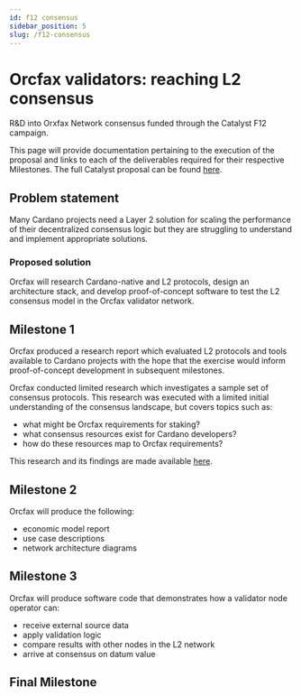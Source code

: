 ```yaml
---
id: f12 consensus
sidebar_position: 5
slug: /f12-consensus
---
```


# Orcfax validators: reaching L2 consensus

R&D into Orxfax Network consensus funded through the Catalyst F12 campaign.

This page will provide documentation pertaining to the execution of the proposal
and links to each of the deliverables required for their respective Milestones.
The full Catalyst proposal can be found [here][cat-1].

[cat-1]:
    https://projectcatalyst.io/funds/12/f12-cardano-use-cases-concept/orcfax-validators-reaching-l2-consensus

## Problem statement

Many Cardano projects need a Layer 2 solution for scaling the performance of
their decentralized consensus logic but they are struggling to understand and
implement appropriate solutions.

### Proposed solution

Orcfax will research Cardano-native and L2 protocols, design an architecture
stack, and develop proof-of-concept software to test the L2 consensus model in
the Orcfax validator network.

## Milestone 1

Orcfax produced a research report which evaluated L2 protocols and tools
available to Cardano projects with the hope that the exercise would inform
proof-of-concept development in subsequent milestones.

Orcfax conducted limited research which investigates a sample set of consensus
protocols. This research was executed with a limited initial understanding of
the consensus landscape, but covers topics such as:

-   what might be Orcfax requirements for staking?
-   what consensus resources exist for Cardano developers?
-   how do these resources map to Orcfax requirements?

This research and its findings are made available [here][consensus-research].

[consensus-research]:
    https://drive.google.com/file/d/1QGrI9xwH7Xz-EUyCklvFPaqsIZH39z7p/view?usp=drive_link

## Milestone 2

Orcfax will produce the following:

-   economic model report
-   use case descriptions
-   network architecture diagrams

## Milestone 3

Orcfax will produce software code that demonstrates how a validator node
operator can:

-   receive external source data
-   apply validation logic
-   compare results with other nodes in the L2 network
-   arrive at consensus on datum value

## Final Milestone

